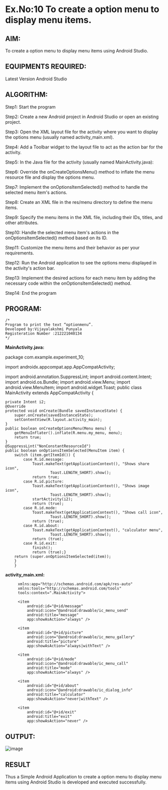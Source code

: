 # Ex.No:10 To create a option menu to display menu items.


## AIM:

To create a option menu to display menu items using Android Studio.

## EQUIPMENTS REQUIRED:

Latest Version Android Studio

## ALGORITHM:
Step1: Start the program

Step2: Create a new Android project in Android Studio or open an existing project.

Step3: Open the XML layout file for the activity where you want to display the options menu
(usually named activity_main.xml).

Step4: Add a Toolbar widget to the layout file to act as the action bar for the activity.

Step5: In the Java file for the activity (usually named MainActivity.java):

Step6: Override the onCreateOptionsMenu() method to inflate the menu resource file and
display the options menu.

Step7: Implement the onOptionsItemSelected() method to handle the selected menu item's
actions.

Step8: Create an XML file in the res/menu directory to define the menu items.

Step9: Specify the menu items in the XML file, including their IDs, titles, and other
attributes.

Step10: Handle the selected menu item's actions in the onOptionsItemSelected() method
based on its ID.

Step11: Customize the menu items and their behavior as per your requirements.

Step12: Run the Android application to see the options menu displayed in the activity's action
bar.

Step13: Implement the desired actions for each menu item by adding the necessary code
within the onOptionsItemSelected() method.

Step14: End the program



## PROGRAM:
```
/*
Program to print the text “optionmenu”.
Developed by:Vijayalakshmi Punyala
Registeration Number :212221040134
*/
```
**MainActivity.java:**

package com.example.experiment_10;

import androidx.appcompat.app.AppCompatActivity;

import android.annotation.SuppressLint;
import android.content.Intent;
import android.os.Bundle;
import android.view.Menu;
import android.view.MenuItem;
import android.widget.Toast;
public class MainActivity extends AppCompatActivity
{

    private Intent i2;
    @Override
    protected void onCreate(Bundle savedInstanceState) {
        super.onCreate(savedInstanceState);
        setContentView(R.layout.activity_main);
    }
    public boolean onCreateOptionsMenu(Menu menu) {
        getMenuInflater().inflate(R.menu.my_menu, menu);
        return true;
    }
    @SuppressLint("NonConstantResourceId")
    public boolean onOptionsItemSelected(MenuItem item) {
        switch (item.getItemId()) {
            case R.id.message:
                Toast.makeText(getApplicationContext(), "Shows share icon",
                        Toast.LENGTH_SHORT).show();
                return true;
            case R.id.picture:
                Toast.makeText(getApplicationContext(), "Shows image icon",
                        Toast.LENGTH_SHORT).show();
                startActivity(i2);
                return (true);
            case R.id.mode:
                Toast.makeText(getApplicationContext(), "Shows call icon",
                        Toast.LENGTH_SHORT).show();
                return (true);
            case R.id.about:
                Toast.makeText(getApplicationContext(), "calculator menu",
                        Toast.LENGTH_SHORT).show();
                return (true);
            case R.id.exit:
                finish();
                return (true);}
        return (super.onOptionsItemSelected(item)); 
        }
        }

**activity_main.xml:**

<?xml version="1.0" encoding="utf-8"?>

<menu xmlns:android="http://schemas.android.com/apk/res/android"
      
    xmlns:app="http://schemas.android.com/apk/res-auto"
    xmlns:tools="http://schemas.android.com/tools"
    tools:context=".MainActivity">

    <item
        android:id="@+id/message"
        android:icon="@android:drawable/ic_menu_send"
        android:title="message"
        app:showAsAction="always" />

    <item
        android:id="@+id/picture"
        android:icon="@android:drawable/ic_menu_gallery"
        android:title="picture"
        app:showAsAction="always|withText" />

    <item
        android:id="@+id/mode"
        android:icon="@android:drawable/ic_menu_call"
        android:title="mode"
        app:showAsAction="always" />

    <item
        android:id="@+id/about"
        android:icon="@android:drawable/ic_dialog_info"
        android:title="calculator"
        app:showAsAction="never|withText" />

    <item
        android:id="@+id/exit"
        android:title="exit"
        app:showAsAction="never" />
    
</menu>


## OUTPUT:

![image](https://github.com/Vijayalakshmi230/Mobile-Application-Development/assets/127175503/bea7be82-65f9-4a8f-88f4-5663f62c2913)


## RESULT
Thus a Simple Android Application to create a option menu to display menu items using Android Studio is developed and executed successfully.


